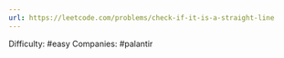 ```yaml
---
url: https://leetcode.com/problems/check-if-it-is-a-straight-line
---
```


Difficulty: #easy
Companies: #palantir
